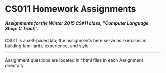 CS011 Homework Assignments
=======================
##### Assignments for the Winter 2015 CS011 class, **"Computer Language Shop: C Track"**.
CS011 is a self-paced lab; the assignments here serve as exercises in building familiarity, experience, and style. 

----
Assignment questions are located in *.html files in each Assignment directory.
